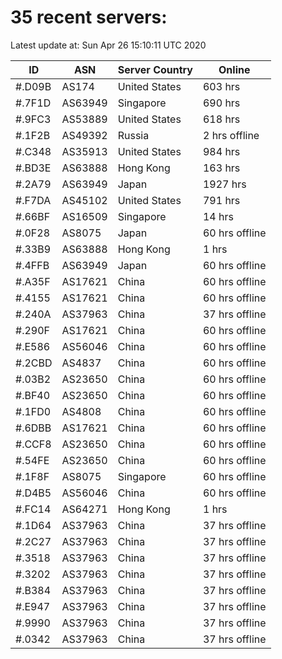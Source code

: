 # 35 recent servers:

Latest update at: Sun Apr 26 15:10:11 UTC 2020

| ID | ASN | Server Country | Online |
| -- | --- | -------------- | ------ |
| #.D09B | AS174 | United States | 603 hrs |
| #.7F1D | AS63949 | Singapore | 690 hrs |
| #.9FC3 | AS53889 | United States | 618 hrs |
| #.1F2B | AS49392 | Russia | 2 hrs offline |
| #.C348 | AS35913 | United States | 984 hrs |
| #.BD3E | AS63888 | Hong Kong | 163 hrs |
| #.2A79 | AS63949 | Japan | 1927 hrs |
| #.F7DA | AS45102 | United States | 791 hrs |
| #.66BF | AS16509 | Singapore | 14 hrs |
| #.0F28 | AS8075 | Japan | 60 hrs offline |
| #.33B9 | AS63888 | Hong Kong | 1 hrs |
| #.4FFB | AS63949 | Japan | 60 hrs offline |
| #.A35F | AS17621 | China | 60 hrs offline |
| #.4155 | AS17621 | China | 60 hrs offline |
| #.240A | AS37963 | China | 37 hrs offline |
| #.290F | AS17621 | China | 60 hrs offline |
| #.E586 | AS56046 | China | 60 hrs offline |
| #.2CBD | AS4837 | China | 60 hrs offline |
| #.03B2 | AS23650 | China | 60 hrs offline |
| #.BF40 | AS23650 | China | 60 hrs offline |
| #.1FD0 | AS4808 | China | 60 hrs offline |
| #.6DBB | AS17621 | China | 60 hrs offline |
| #.CCF8 | AS23650 | China | 60 hrs offline |
| #.54FE | AS23650 | China | 60 hrs offline |
| #.1F8F | AS8075 | Singapore | 60 hrs offline |
| #.D4B5 | AS56046 | China | 60 hrs offline |
| #.FC14 | AS64271 | Hong Kong | 1 hrs |
| #.1D64 | AS37963 | China | 37 hrs offline |
| #.2C27 | AS37963 | China | 37 hrs offline |
| #.3518 | AS37963 | China | 37 hrs offline |
| #.3202 | AS37963 | China | 37 hrs offline |
| #.B384 | AS37963 | China | 37 hrs offline |
| #.E947 | AS37963 | China | 37 hrs offline |
| #.9990 | AS37963 | China | 37 hrs offline |
| #.0342 | AS37963 | China | 37 hrs offline |

